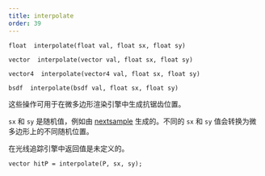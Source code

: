```yaml
---
title: interpolate
order: 39
---
```

`float  interpolate(float val, float sx, float sy)`

`vector  interpolate(vector val, float sx, float sy)`

`vector4  interpolate(vector4 val, float sx, float sy)`

`bsdf  interpolate(bsdf val, float sx, float sy)`

这些操作可用于在微多边形渲染引擎中生成抗锯齿位置。

`sx` 和 `sy` 是随机值，例如由 [nextsample](/zh-cn/houdini-vex/sampling/nextsample) 生成的。不同的 `sx` 和 `sy` 值会转换为微多边形上的不同随机位置。

在光线追踪引擎中返回值是未定义的。

```vex
vector hitP = interpolate(P, sx, sy);

```
